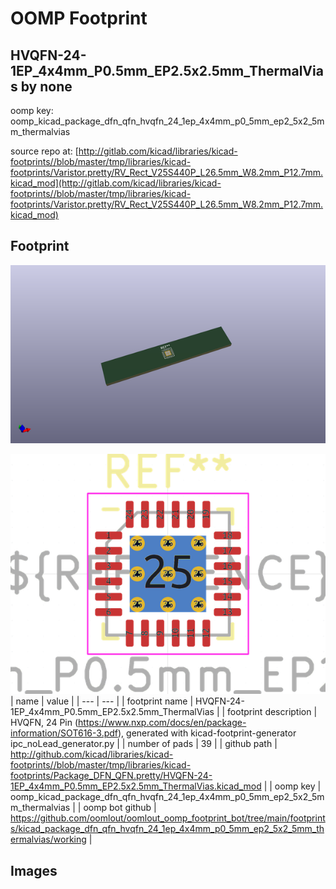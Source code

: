 # OOMP Footprint  
## HVQFN-24-1EP_4x4mm_P0.5mm_EP2.5x2.5mm_ThermalVias  by none  
  
oomp key: oomp_kicad_package_dfn_qfn_hvqfn_24_1ep_4x4mm_p0_5mm_ep2_5x2_5mm_thermalvias  
  
source repo at: [http://gitlab.com/kicad/libraries/kicad-footprints//blob/master/tmp/libraries/kicad-footprints/Varistor.pretty/RV_Rect_V25S440P_L26.5mm_W8.2mm_P12.7mm.kicad_mod](http://gitlab.com/kicad/libraries/kicad-footprints//blob/master/tmp/libraries/kicad-footprints/Varistor.pretty/RV_Rect_V25S440P_L26.5mm_W8.2mm_P12.7mm.kicad_mod)  
## Footprint  
  
[![working_kicad_pcb_3d.png](working_kicad_pcb_3d_600.png)](working_kicad_pcb_3d.png)  
  
[![working.png](working_600.png)](working.png)  
| name | value | 
| --- | --- | 
| footprint name | HVQFN-24-1EP_4x4mm_P0.5mm_EP2.5x2.5mm_ThermalVias | 
| footprint description | HVQFN, 24 Pin (https://www.nxp.com/docs/en/package-information/SOT616-3.pdf), generated with kicad-footprint-generator ipc_noLead_generator.py | 
| number of pads | 39 | 
| github path | http://github.com/kicad/libraries/kicad-footprints//blob/master/tmp/libraries/kicad-footprints/Package_DFN_QFN.pretty/HVQFN-24-1EP_4x4mm_P0.5mm_EP2.5x2.5mm_ThermalVias.kicad_mod | 
| oomp key | oomp_kicad_package_dfn_qfn_hvqfn_24_1ep_4x4mm_p0_5mm_ep2_5x2_5mm_thermalvias | 
| oomp bot github | https://github.com/oomlout/oomlout_oomp_footprint_bot/tree/main/footprints/kicad_package_dfn_qfn_hvqfn_24_1ep_4x4mm_p0_5mm_ep2_5x2_5mm_thermalvias/working | 
## Images  
